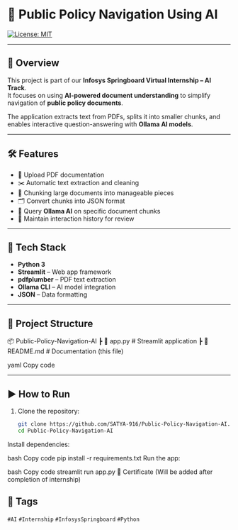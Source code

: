 # 📄 Public Policy Navigation Using AI

[![License: MIT](https://img.shields.io/badge/License-MIT-yellow.svg)](LICENSE)

---

## 📘 Overview
This project is part of our **Infosys Springboard Virtual Internship – AI Track**.  
It focuses on using **AI-powered document understanding** to simplify navigation of **public policy documents**.  

The application extracts text from PDFs, splits it into smaller chunks, and enables interactive question-answering with **Ollama AI models**.

---

## 🛠️ Features
- 📂 Upload PDF documentation  
- ✂️ Automatic text extraction and cleaning  
- 🔎 Chunking large documents into manageable pieces  
- 🗂️ Convert chunks into JSON format  
- 🤖 Query **Ollama AI** on specific document chunks  
- 📝 Maintain interaction history for review  

---

## 🚀 Tech Stack
- **Python 3**  
- **Streamlit** – Web app framework  
- **pdfplumber** – PDF text extraction  
- **Ollama CLI** – AI model integration  
- **JSON** – Data formatting  

---



## 📂 Project Structure
📦 Public-Policy-Navigation-AI
┣ 📜 app.py # Streamlit application
┣ 📜 README.md # Documentation (this file)

yaml
Copy code

---

## ▶️ How to Run
1. Clone the repository:
   ```bash
   git clone https://github.com/SATYA-916/Public-Policy-Navigation-AI.git
   cd Public-Policy-Navigation-AI
Install dependencies:

bash
Copy code
pip install -r requirements.txt
Run the app:

bash
Copy code
streamlit run app.py
📜 Certificate
(Will be added after completion of internship)

## 🔖 Tags
`#AI` `#Internship` `#InfosysSpringboard` `#Python`
